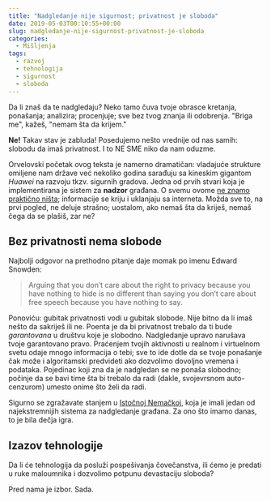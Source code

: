 ```yaml
---
title: "Nadgledanje nije sigurnost; privatnost je sloboda"
date: 2019-05-03T00:10:55+00:00
slug: nadgledanje-nije-sigurnost-privatnost-je-sloboda
categories:
  - Mišljenja
tags:
  - razvoj
  - tehnologija
  - sigurnost
  - sloboda
---
```


Da li znaš da te nadgledaju? Neko tamo čuva tvoje obrasce kretanja, ponašanja; analizira; procenjuje; sve bez tvog znanja ili odobrenja. "Briga me", kažeš, "nemam šta da krijem."

**Ne!** Takav stav je zabluda! Posedujemo nešto vrednije od nas samih: slobodu da imaš privatnost. I to NE SME niko da nam oduzme.
<!--more-->

Orvelovski početak ovog teksta je namerno dramatičan: vladajuće strukture omiljene nam države već nekoliko godina sarađuju sa kineskim gigantom _Huawei_ na razvoju tkzv. sigurnih gradova. Jedna od prvih stvari koja je implementirana je sistem za **nadzor** građana. O svemu ovome [ne znamo praktično ništa](https://medium.com/@arijaMGavrilov/pod-kineskim-digitalnim-pojasom-1eca25b14433); informacije se kriju i uklanjaju sa interneta. Možda sve to, na prvi pogled, ne deluje strašno; uostalom, ako nemaš šta da kriješ, nemaš čega da se plašiš, zar ne?

## Bez privatnosti nema slobode

Najbolji odgovor na prethodno pitanje daje momak po imenu Edward Snowden:

> Arguing that you don’t care about the right to privacy because you have nothing to hide is no different than saying you don’t care about free speech because you have nothing to say.

Ponoviću: gubitak privatnosti vodi u gubitak slobode. Nije bitno da li imaš nešto da sakriješ ili ne. Poenta je da bi privatnost trebalo da ti bude _garantovana_ u društvu koje je slobodno. Nadgledanje upravo narušava tvoje garantovano pravo. Praćenjem tvojih aktivnosti u realnom i virtuelnom svetu odaje mnogo informacija o tebi; sve to ide dotle da se tvoje ponašanje čak može i algoritamski predvideti ako dozvolimo dovoljno vremena i podataka. Pojedinac koji zna da je nadgledan se ne ponaša slobodno; počinje da se bavi time šta bi trebalo da radi (dakle, svojevrsnom auto-cenzurom) umesto onime što želi da radi.

Sigurno se zgražavate stanjem u [Istočnoj Nemačkoj](https://en.wikipedia.org/wiki/Stasi), koja je imali jedan od najekstremnijih sistema za nadgledanje građana. Za ono što imamo danas, to je bila dečja igra.

## Izazov tehnologije

Da li će tehnologija da posluži pospešivanja čovečanstva, ili ćemo je predati u ruke maloumnika i dozvolimo potpunu devastaciju sloboda?

Pred nama je izbor. Sada.
